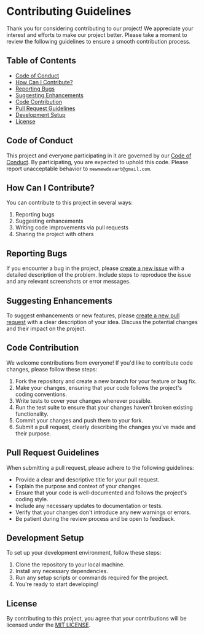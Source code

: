 # Contributing Guidelines

Thank you for considering contributing to our project! We appreciate your interest and efforts to make our project better. Please take a moment to review the following guidelines to ensure a smooth contribution process.

## Table of Contents

- [Code of Conduct](#code-of-conduct)
- [How Can I Contribute?](#how-can-i-contribute)
- [Reporting Bugs](#reporting-bugs)
- [Suggesting Enhancements](#suggesting-enhancements)
- [Code Contribution](#code-contribution)
- [Pull Request Guidelines](#pull-request-guidelines)
- [Development Setup](#development-setup)
- [License](#license)

## Code of Conduct

This project and everyone participating in it are governed by our [Code of Conduct](CODE_OF_CONDUCT.md). By participating, you are expected to uphold this code. Please report unacceptable behavior to `mewmewdevart@gmail.com`.

## How Can I Contribute?

You can contribute to this project in several ways:

1. Reporting bugs
2. Suggesting enhancements
3. Writing code improvements via pull requests
4. Sharing the project with others

## Reporting Bugs

If you encounter a bug in the project, please [create a new issue](https://github.com/mewmewdevart/Ferramentas/issues) with a detailed description of the problem. Include steps to reproduce the issue and any relevant screenshots or error messages.

## Suggesting Enhancements

To suggest enhancements or new features, please [create a new pull request](https://github.com/mewmewdevart/Ferramentas/pulls) with a clear description of your idea. Discuss the potential changes and their impact on the project.

## Code Contribution

We welcome contributions from everyone! If you'd like to contribute code changes, please follow these steps:

1. Fork the repository and create a new branch for your feature or bug fix.
2. Make your changes, ensuring that your code follows the project's coding conventions.
3. Write tests to cover your changes whenever possible.
4. Run the test suite to ensure that your changes haven't broken existing functionality.
5. Commit your changes and push them to your fork.
6. Submit a pull request, clearly describing the changes you've made and their purpose.

## Pull Request Guidelines

When submitting a pull request, please adhere to the following guidelines:

- Provide a clear and descriptive title for your pull request.
- Explain the purpose and context of your changes.
- Ensure that your code is well-documented and follows the project's coding style.
- Include any necessary updates to documentation or tests.
- Verify that your changes don't introduce any new warnings or errors.
- Be patient during the review process and be open to feedback.

## Development Setup

To set up your development environment, follow these steps:

1. Clone the repository to your local machine.
2. Install any necessary dependencies.
3. Run any setup scripts or commands required for the project.
4. You're ready to start developing!

## License

By contributing to this project, you agree that your contributions will be licensed under the [MIT LICENSE](LICENSE).
